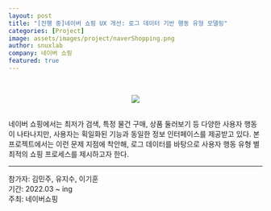 ```yaml
---
layout: post
title: "[진행 중]네이버 쇼핑 UX 개선: 로그 데이터 기반 행동 유형 모델링"
categories: [Project]
image: assets/images/project/naverShopping.png
author: snuxlab
company: 네이버 쇼핑
featured: true
---
```


<p>
<br>
<p align="center"><img src="{{site.baseurl}}/assets/images/project/naverShopping.png"></p>
<br>
네이버 쇼핑에서는 최저가 검색, 특정 물건 구매, 상품 둘러보기 등 다양한 사용자 행동이 나타나지만, 사용자는 획일화된 기능과 동일한 정보 인터페이스를 제공받고 있다. 본 프로젝트에서는 이런 문제 지점에 착안해, 로그 데이터를 바탕으로 사용자 행동 유형 별 최적의 쇼핑 프로세스를 제시하고자 한다.
<br>
</p>

<hr>
참가자: 김민주, 유지수, 이기훈<br>
기간: 2022.03 ~ ing<br>
주최: 네이버쇼핑
